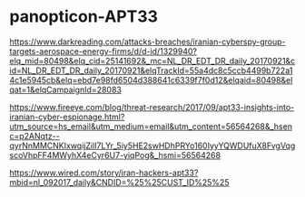 # panopticon-APT33

https://www.darkreading.com/attacks-breaches/iranian-cyberspy-group-targets-aerospace-energy-firms/d/d-id/1329940?elq_mid=80498&elq_cid=25141692&_mc=NL_DR_EDT_DR_daily_20170921&cid=NL_DR_EDT_DR_daily_20170921&elqTrackId=55a4dc8c5ccb4499b722a14c1e5945cb&elq=ebd7e98fd6504d388641c6339f7f0d12&elqaid=80498&elqat=1&elqCampaignId=28083

https://www.fireeye.com/blog/threat-research/2017/09/apt33-insights-into-iranian-cyber-espionage.html?utm_source=hs_email&utm_medium=email&utm_content=56564268&_hsenc=p2ANqtz--qyrNnMMCNKIxwqijZilI7LYr_5iy5HE2swHDhPRYo160IyyYQWDUfuX8FvgVqgscoVhpFF4MWyhX4eCyr6U7-yiqPog&_hsmi=56564268

https://www.wired.com/story/iran-hackers-apt33?mbid=nl_092017_daily&CNDID=%25%25CUST_ID%25%25
